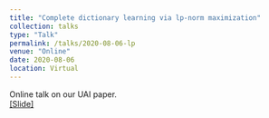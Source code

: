 ```yaml
---
title: "Complete dictionary learning via lp-norm maximization"
collection: talks
type: "Talk"
permalink: /talks/2020-08-06-lp
venue: "Online"
date: 2020-08-06
location: Virtual
---
```


Online talk on our UAI paper.<br>
[[Slide]](https://github.com/yokoxue/LpDL/blob/master/UAI.pdf)
